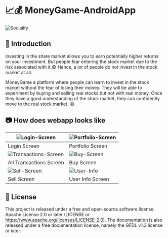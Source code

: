 # 📈💰 MoneyGame-AndroidApp
![Socialify](https://socialify.git.ci/agg-shambhavi/MoneyGame-AndroidApp/image?description=1&descriptionEditable=Learn%20investment%20in%20the%20stock%20market%20without%20risks.%20%F0%9F%8E%89%20&language=1&owner=1&theme=Light)

## 🙋 Introduction
Investing in the share market allows you to earn potentially higher returns on your investment. But people fear entering the stock market due to the risk associated with it.😨 Hence, a lot of people do not invest in the stock market at all.

MoneyGame a platform where people can learn to invest in the stock market without the fear of losing their money. They will be able to experiment by buying and selling real stocks but not with real money. Once they have a good understanding of the stock market, they can confidently move to the real stock market. 😄
## 📷 How does webapp looks like
|  ![Login-Screen](https://user-images.githubusercontent.com/48705124/129293899-be1a6852-509f-4700-b5fe-768a4a4afd10.png) |![Portfolio-Screen](https://user-images.githubusercontent.com/48705124/129293904-2d4ff2a9-47df-41fa-8db7-0f70f16fa0a7.png)   |
|---|---|
|  Login Screen | Portfolio Screen  |
| ![Transactions-Screen](https://user-images.githubusercontent.com/48705124/129293917-41c0e722-cd5a-49be-8202-fbf9150d4221.png)  | ![Buy-Screen](https://user-images.githubusercontent.com/48705124/129293892-c03c7e05-59d4-4815-8ab2-a8677505a1e9.png)  |
| All Transactions Screen  | Buy Screen  |
|  ![Sell-Screen](https://user-images.githubusercontent.com/48705124/129293908-6845b00a-0ed5-495b-b47c-351d6ce8f20a.png) | ![User-Info](https://user-images.githubusercontent.com/48705124/129293883-98adb3ee-64d7-4b17-aa34-4dd273370577.png)  |
|  Sell Screen |  User Info Screen |

## 📜 License
This project is released under a free and open-source software license, Apache License 2.0 or later (LICENSE or https://www.apache.org/licenses/LICENSE-2.0). The documentation is also released under a free documentation license, namely the GFDL v1.3 license or later.

